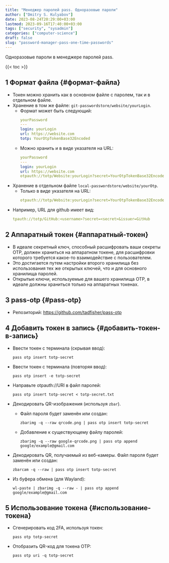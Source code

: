 ```yaml
---
title: "Менеджер паролей pass. Одноразовые пароли"
author: ["Dmitry S. Kulyabov"]
date: 2023-08-24T20:29:00+03:00
lastmod: 2023-09-16T17:40:00+03:00
tags: ["security", "sysadmin"]
categories: ["computer-science"]
draft: false
slug: "password-manager-pass-one-time-passwords"
---
```


Одноразовые пароли в менеджере паролей pass.

<!--more-->

{{< toc >}}


## <span class="section-num">1</span> Формат файла {#формат-файла}

-   Токен можно хранить как в основном файле с паролем, так и в отдельном файле.
-   Хранение в том же файле: `git-passwordstore/website/yourLogin`.
    -   Формат может быть следующий:
        ```yaml
        yourPassword
        ---
        login: yourLogin
        url: https://website.com
        totp: YourOtpTokenBase32Encoded
        ```
    -   Можно хранить и в виде указателя на URL:
        ```yaml
        yourPassword
        ---
        login: yourLogin
        url: https://website.com
        otpauth://totp/Website:yourLogin?secret=YourOtpTokenBase32Encoded&issuer=Website
        ```
-   Хранение в отдельном файле `local-passwordstore/website/yourOtp`.
    -   Только в виде указателя на URL:
        ```yaml
        otpauth://totp/Website:yourLogin?secret=YourOtpTokenBase32Encoded&issuer=Website
        ```
-   Например, URL для github имеет вид:
    ```yaml
    tpauth://totp/GitHub:<username>?secret=<secret>&issuer=GitHub
    ```


## <span class="section-num">2</span> Аппаратный токен {#аппаратный-токен}

-   В идеале секретный ключ, способный расшифровать ваши секреты OTP, должен храниться на аппаратном токене, для расшифровки которого требуется какое-то взаимодействие с пользователем.
-   Это достигается путем настройки второго хранилища без использования тех же открытых ключей, что и для основного хранилища паролей.
-   Открытые ключи, используемые для вашего хранилища OTP, в идеале должны храниться только на аппаратных токенах.


## <span class="section-num">3</span> pass-otp {#pass-otp}

-   Репозиторий: <https://github.com/tadfisher/pass-otp>


## <span class="section-num">4</span> Добавить токен в запись {#добавить-токен-в-запись}

-   Ввести токен с терминала (скрывая ввод):
    ```shell
    pass otp insert totp-secret
    ```
-   Ввести токен с терминала (повторяя ввод):
    ```shell
    pass otp insert -e totp-secret
    ```

-   Направьте otpauth://URI в файл паролей:
    ```shell
    pass otp insert totp-secret < totp-secret.txt
    ```
-   Декодировать QR-изображения (используя `zbar`).
    -   Файл пароля будет заменён или создан:
        ```shell
        zbarimg -q --raw qrcode.png | pass otp insert totp-secret
        ```
    -   Добавление к существующему файлу паролей:
        ```shell
        zbarimg -q --raw google-qrcode.png | pass otp append google/example@gmail.com
        ```
-   Декодировать QR, получаемый из веб-камеры. Файл пароля будет заменён или создан:
    ```shell
    zbarcam -q --raw | pass otp insert totp-secret
    ```
-   Из буфера обмена (для Wayland):
    ```shell
    wl-paste | zbarimg -q --raw - | pass otp append google/example@gmail.com
    ```


## <span class="section-num">5</span> Использование токена {#использование-токена}

-   Сгенерировать код 2FA, используя токен:
    ```shell
    pass otp totp-secret
    ```
-   Отобразить QR-код для токена OTP:
    ```shell
    pass otp uri -q totp-secret
    ```

